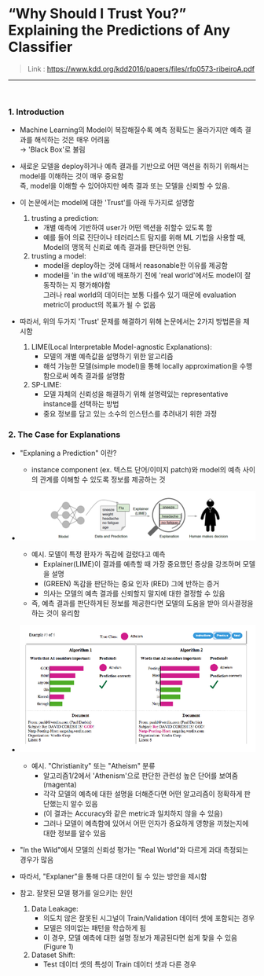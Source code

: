 # “Why Should I Trust You?” Explaining the Predictions of Any Classifier 
> Link : https://www.kdd.org/kdd2016/papers/files/rfp0573-ribeiroA.pdf
---
<br>


### 1. Introduction
- Machine Learning의 Model이 복잡해질수록 예측 정확도는 올라가지만 예측 결과를 해석하는 것은 매우 어려움  
  → 'Black Box'로 불림
- 새로운 모델을 deploy하거나 예측 결과를 기반으로 어떤 액션을 취하기 위해서는 model를 이해하는 것이 매우 중요함  
  즉, model을 이해할 수 있어야지만 예측 결과 또는 모델을 신뢰할 수 있음.
  
- 이 논문에서는 model에 대한 'Trust'를 아래 두가지로 설명함  
  1. trusting a prediction:  
     - 개별 예측에 기반하여 user가 어떤 액션을 취할수 있도록 함  
     - 예를 들어 의료 진단이나 테러리스트 탐지를 위해 ML 기법을 사용할 때, Model의 맹목적 신뢰로 예측 결과를 판단하면 안됨.  
  2. trusting a model:  
     - model을 deploy하는 것에 대해서 reasonable한 이유를 제공함  
     - model을 'in the wild'에 배포하기 전에 'real world'에서도 model이 잘 동작하는 지 평가해야함  
        그러나 real world의 데이터는 보통 다를수 있기 때문에 evaluation metric이 product의 목표가 될 수 없음
 
- 따라서, 위의 두가지 'Trust' 문제를 해결하기 위해 논문에서는 2가지 방법론을 제시함  
  1. LIME(Local Interpretable Model-agnostic Explanations):  
     - 모델의 개별 예측값을 설명하기 위한 알고리즘
     - 해석 가능한 모델(simple model)을 통해 locally approximation을 수행함으로써 예측 결과를 설명함
  2. SP-LIME:
     - 모델 자체의 신뢰성을 해결하기 위해 설명력있는 representative instance를 선택하는 방법
     - 중요 정보를 담고 있는 소수의 인스턴스를 추려내기 위한 과정


### 2. The Case for Explanations
- "Explaning a Prediction" 이란?  
   - instance component (ex. 텍스트 단어/이미지 patch)와 model의 예측 사이의 관계를 이해할 수 있도록 정보를 제공하는 것
 
- ![LIME_process of explaining individual predictions](../data/LIME_Figure_1.PNG)
   - 예시. 모델이 특정 환자가 독감에 걸렸다고 예측
     - Explainer(LIME)이 결과를 예측할 때 가장 중요했던 증상을 강조하며 모델을 설명
     - (GREEN) 독감을 판단하는 중요 인자 (RED) 그에 반하는 증거
     - 의사는 모델의 예측 결과를 신뢰할지 말지에 대한 결정할 수 있음   
   - 즉, 예측 결과를 판단하게된 정보를 제공한다면 모델의 도움을 받아 의사결정을 하는 것이 유리함
   
 - ![LIME_process of explaining individual predictions](../data/LIME_Figure_2.PNG)
   - 예시. "Christianity" 또는 "Atheism" 분류  
     - 알고리즘1/2에서 'Athenism'으로 판단한 관련성 높은 단어를 보여줌(magenta)
     - 각각 모델의 예측에 대한 설명을 더해준다면 어떤 알고리즘이 정확하게 판단했는지 알수 있음
     - (이 결과는 Accuracy와 같은 metric과 일치하지 않을 수 있음)
     - 그러나 모델이 예측함에 있어서 어떤 인자가 중요하게 영향을 끼쳤는지에 대한 정보를 알수 있음
  
- "In the Wild"에서 모델의 신뢰성 평가는 "Real World"와 다르게 과대 측정되는 경우가 많음
- 따라서, "Explaner"을 통해 다른 대안이 될 수 있는 방안을 제시함 

- 참고. 잘못된 모델 평가를 일으키는 원인
  1. Data Leakage: 
     - 의도치 않은 잘못된 시그널이 Train/Validation 데이터 셋에 포함되는 경우
     - 모델은 의미없는 패턴을 학습하게 됨
     - 이 경우, 모델 예측에 대한 설명 정보가 제공된다면 쉽게 찾을 수 있음 (Figure 1)
  2. Dataset Shift: 
     - Test 데이터 셋의 특성이 Train 데이터 셋과 다른 경우
 
 
  
